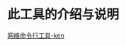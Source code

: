 # 此工具的介绍与说明

[网络命令行工具-ken](https://kentxxq.com/contents/%E7%BD%91%E7%BB%9C%E5%91%BD%E4%BB%A4%E8%A1%8C%E5%B7%A5%E5%85%B7ken/)
